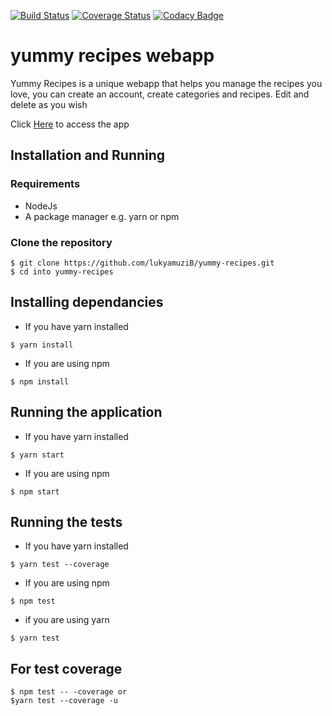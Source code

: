 [![Build Status](https://travis-ci.org/lukyamuziB/yummy-recipes.svg?branch=crud_operations)](https://travis-ci.org/lukyamuziB/yummy-recipes)
[![Coverage Status](https://coveralls.io/repos/github/lukyamuziB/yummy-recipes/badge.svg)](https://coveralls.io/github/lukyamuziB/yummy-recipes)
[![Codacy Badge](https://api.codacy.com/project/badge/Grade/939f41da81b546ada37d7e8189d90e60)](https://www.codacy.com/app/lukyamuzibenon/yummy-recipes?utm_source=github.com&amp;utm_medium=referral&amp;utm_content=lukyamuziB/yummy-recipes&amp;utm_campaign=Badge_Grade)


# yummy recipes webapp
Yummy Recipes is a unique webapp that helps you manage the recipes you love, you can create an account, create categories and recipes. Edit and delete as you wish

Click [Here](https://react-cp4.herokuapp.com/) to access the app

## Installation and Running
### Requirements
- NodeJs 
- A package manager e.g. yarn or npm

### Clone the repository
```
$ git clone https://github.com/lukyamuziB/yummy-recipes.git
$ cd into yummy-recipes
```

## Installing dependancies

- If you have yarn installed
```
$ yarn install
```

- If you are using npm
```
$ npm install
```

## Running the application

- If you have yarn installed
```
$ yarn start
```

- If you are using npm
```
$ npm start
```

## Running the tests

- If you have yarn installed
```
$ yarn test --coverage 
```

- If you are using npm
```
$ npm test
```
- if you are using yarn
```
$ yarn test

```
## For test coverage
```
$ npm test -- -coverage or
$yarn test --coverage -u
```

